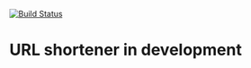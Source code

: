 [![Build Status](https://travis-ci.com/NathanNr/GOSHRT.svg?branch=master)](https://travis-ci.com/NathanNr/GOSHRT)

# URL shortener in development
